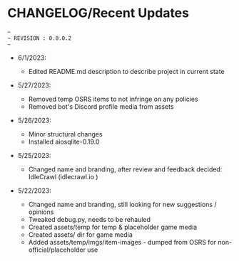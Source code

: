 # CHANGELOG/Recent Updates

    ~
    ~ REVISION : 0.0.0.2
    ~

- 6/1/2023:

  - Edited README.md description to describe project in current state

- 5/27/2023:

  - Removed temp OSRS items to not infringe on any policies
  - Removed bot's Discord profile media from assets

- 5/26/2023:

  - Minor structural changes
  - Installed aiosqlite-0.19.0

- 5/25/2023:

  - Changed name and branding, after review and feedback decided: IdleCrawl (idlecrawl.io )

- 5/22/2023:
  - Changed name and branding, still looking for new suggestions / opinions
  - Tweaked debug.py, needs to be rehauled
  - Created assets/temp for temp & placeholder game media
  - Created assets/ dir for game media
  - Added assets/temp/imgs/item-images - dumped from OSRS for non-official/placeholder use
